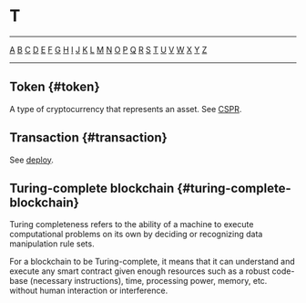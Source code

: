 # T

---

[A](/concepts/glossary/A.md) [B](/concepts/glossary/B.md) [C](/concepts/glossary/C.md) [D](/concepts/glossary/D.md) [E](/concepts/glossary/E.md) [F](/concepts/glossary/F.md) [G](/concepts/glossary/G.md) [H](/concepts/glossary/H.md) [I](/concepts/glossary/I.md) [J](/concepts/glossary/J.md) [K](/concepts/glossary/K.md) [L](/concepts/glossary/L.md) [M](/concepts/glossary/M.md) [N](/concepts/glossary/N.md) [O](/concepts/glossary/O.md) [P](/concepts/glossary/P.md) [Q](/concepts/glossary/Q.md) [R](/concepts/glossary/R.md) [S](/concepts/glossary/S.md) [T](/concepts/glossary/T.md) [U](/concepts/glossary/U.md) [V](/concepts/glossary/V.md) [W](/concepts/glossary/W.md) [X](/concepts/glossary/X.md) [Y](/concepts/glossary/Y.md) [Z](/concepts/glossary/Z.md)

---

## Token {#token}

A type of cryptocurrency that represents an asset. See [CSPR](/concepts/glossary/C.md#cspr).

## Transaction {#transaction}

See [deploy](/concepts/glossary/D.md#deploy).

## Turing-complete blockchain {#turing-complete-blockchain}

Turing completeness refers to the ability of a machine to execute computational problems on its own by deciding or recognizing data manipulation rule sets.

For a blockchain to be Turing-complete, it means that it can understand and execute any smart contract given enough resources such as a robust code-base (necessary instructions), time, processing power, memory, etc. without human interaction or interference.
